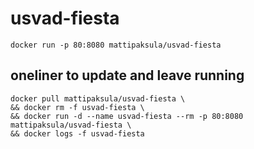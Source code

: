 # usvad-fiesta

```
docker run -p 80:8080 mattipaksula/usvad-fiesta
```

## oneliner to update and leave running

```shell
docker pull mattipaksula/usvad-fiesta \
&& docker rm -f usvad-fiesta \
&& docker run -d --name usvad-fiesta --rm -p 80:8080 mattipaksula/usvad-fiesta \
&& docker logs -f usvad-fiesta
```
